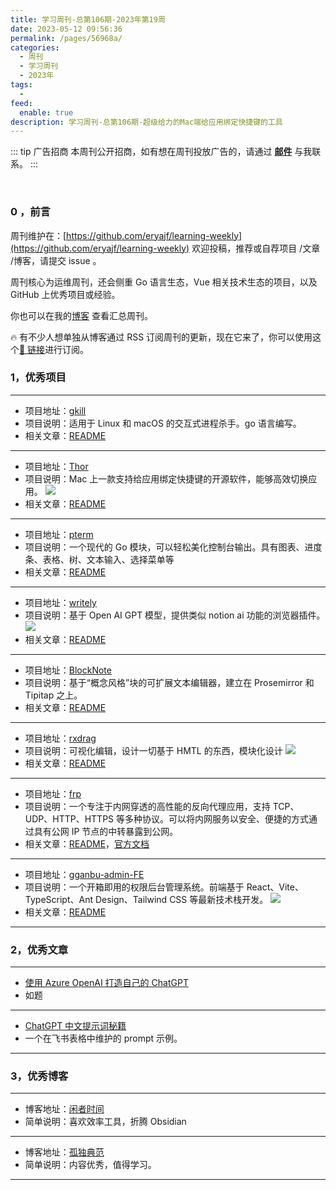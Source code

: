 ```yaml
---
title: 学习周刊-总第106期-2023年第19周
date: 2023-05-12 09:56:36
permalink: /pages/56968a/
categories:
  - 周刊
  - 学习周刊
  - 2023年
tags:
  -
feed:
  enable: true
description: 学习周刊-总第106期-超级给力的Mac端给应用绑定快捷键的工具
---
```


::: tip 广告招商
本周刊公开招商，如有想在周刊投放广告的，请通过 **[邮件](mailto:eryajf@163.com)** 与我联系。
:::

<br><ArticleTopAd></ArticleTopAd>

### 0 ，前言

周刊维护在：[https://github.com/eryajf/learning-weekly](https://github.com/eryajf/learning-weekly) 欢迎投稿，推荐或自荐项目 /文章 /博客，请提交 issue 。

周刊核心为运维周刊，还会侧重 Go 语言生态，Vue 相关技术生态的项目，以及 GitHub 上优秀项目或经验。

你也可以在我的[博客](https://wiki.eryajf.net/learning-weekly/) 查看汇总周刊。

🔥 有不少人想单独从博客通过 RSS 订阅周刊的更新，现在它来了，你可以使用这个[🔗 链接](https://wiki.eryajf.net/learning-weekly.xml)进行订阅。

### 1，优秀项目

---

- 项目地址：[gkill](https://github.com/heppu/gkill)
- 项目说明：适用于 Linux 和 macOS 的交互式进程杀手。go 语言编写。
- 相关文章：[README](https://github.com/heppu/gkill#readme)

---

- 项目地址：[Thor](https://github.com/gbammc/Thor)
- 项目说明：Mac 上一款支持给应用绑定快捷键的开源软件，能够高效切换应用。
  ![](http://t.eryajf.net/imgs/2023/03/d5b575dd2791f2c5.png)
- 相关文章：[README](https://github.com/gbammc/Thor#readme)

---

- 项目地址：[pterm](https://github.com/pterm/pterm)
- 项目说明：一个现代的 Go 模块，可以轻松美化控制台输出。具有图表、进度条、表格、树、文本输入、选择菜单等
- 相关文章：[README](https://github.com/pterm/pterm#readme)

---

- 项目地址：[writely](https://github.com/anc95/writely/blob/main/README-CN.md)
- 项目说明：基于 Open AI GPT 模型，提供类似 notion ai 功能的浏览器插件。
  ![](http://t.eryajf.net/imgs/2023/03/9f384507204fb1b9.gif)
- 相关文章：[README](https://github.com/anc95/writely/blob/main/README-CN.md)

---

- 项目地址：[BlockNote](https://github.com/TypeCellOS/BlockNote)
- 项目说明：基于“概念风格”块的可扩展文本编辑器，建立在 Prosemirror 和 Tipitap 之上。
- 相关文章：[README](https://github.com/TypeCellOS/BlockNote#readme)

---

- 项目地址：[rxdrag](https://github.com/codebdy/rxdrag)
- 项目说明：可视化编辑，设计一切基于 HMTL 的东西，模块化设计
  ![](http://t.eryajf.net/imgs/2023/03/9ce25a6f79f87775.png)
- 相关文章：[README](https://github.com/codebdy/rxdrag#readme)

---

- 项目地址：[frp](https://github.com/fatedier/frp)
- 项目说明：一个专注于内网穿透的高性能的反向代理应用，支持 TCP、UDP、HTTP、HTTPS 等多种协议。可以将内网服务以安全、便捷的方式通过具有公网 IP 节点的中转暴露到公网。
- 相关文章：[README](https://github.com/fatedier/frp/blob/dev/README_zh.md)，[官方文档](https://gofrp.org/)

---

- 项目地址：[gganbu-admin-FE](https://github.com/sanjayheaven/gganbu-admin-FE)
- 项目说明：一个开箱即用的权限后台管理系统。前端基于 React、Vite、TypeScript、Ant Design、Tailwind CSS 等最新技术栈开发。
  ![](http://t.eryajf.net/imgs/2023/03/4e693afcc51e8b15.png)
- 相关文章：[README](https://github.com/sanjayheaven/gganbu-admin-FE/blob/main/README.zh-CN.md)

---

### 2，优秀文章

---

- [使用 Azure OpenAI 打造自己的 ChatGPT](https://www.cnblogs.com/stulzq/p/17271937.html)
- 如题

---

- [ChatGPT 中文提示词秘籍](https://qddmercny4.feishu.cn/sheets/shtcnMklYu0WsXEDUXXanrSEB2m?sheet=30f022)
- 一个在飞书表格中维护的 prompt 示例。

---

### 3，优秀博客

---

- 博客地址：[闲者时间](https://xzsj.vip/feed.xml)
- 简单说明：喜欢效率工具，折腾 Obsidian

---

- 博客地址：[孤独典范](https://gudu.fun/)
- 简单说明：内容优秀，值得学习。

---


<br><ArticleTopAd></ArticleTopAd>
